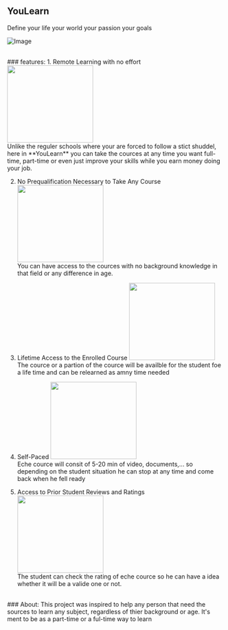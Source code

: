 ## YouLearn
Define your life your world your passion your goals

![Image](https://cdn.statically.io/img/www.digitalclassworld.com/blog/wp-content/uploads/2020/08/E-learning-Vs-Traditional-Learning.jpg?quality=100&f=auto)


<br/>
### features:
1. Remote Learning with no effort
<img src="https://www.cadre-dirigeant-magazine.com/wp-content/uploads/2019/01/cr%C3%A9dit-photo-www.aeroschool.fr_.jpg" width="200" height="180" /> <br/>
Unlike the reguler schools where your are forced to follow a stict shuddel, here in **YouLearn** you can take the cources at any time you want full-time, part-time or even just improve your skills while you earn money doing your job.

2. No Prequalification Necessary to Take Any Course
<img src="https://coldwellbankervi.com/wp-content/uploads/2017/06/Pre-qualified.png" width="200" height="180" /> <br/>
You can have access to the cources with no background knowledge in that field or any difference in age.

3. Lifetime Access to the Enrolled Course
<img src="https://www.themeum.com/wp-content/uploads/2019/11/lifetime-access-1.png" width="200" height="180" /> <br/>
The cource or a partion of the cource will be availble for the student foe a life time and can be relearned as amny time needed

4. Self-Paced
<img src="https://www.efrontlearning.com/blog/wp-content/uploads/2017/04/interactive-self-paced-online-courses-corporate-learning-efrontpro-blog.jpg" width="200" height="180" /> <br/>
Eche cource will consit of 5-20 min of video, documents,... so depending on the student situation he can stop at any time and come back when he fell ready

5. Access to Prior Student Reviews and Ratings
<img src="https://cdn.searchenginejournal.com/wp-content/uploads/2017/02/star-ratings.jpg" width="200" height="180" /><br/>
The student can check the rating of eche cource so he can have a idea whether it will be a valide one or not.

 <br/>
 ### About:
 This project was inspired to help any person that need the sources to learn any subject, regardless of thier background or age.
 It's ment to be as a part-time or a ful-time way to learn
 
 
